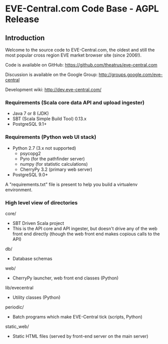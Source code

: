 # EVE-Central.com Code Base - AGPL Release #


## Introduction ##

Welcome to the source code to EVE-Central.com, the oldest and still
the most popular cross region EVE market browser site (since 2006!).

Code is available on GitHub:
https://github.com/theatrus/eve-central.com

Discussion is available on the Google Group:
http://groups.google.com/eve-central

Development wiki:
http://dev.eve-central.com/


### Requirements (Scala core data API and upload ingester) ###

- Java 7 or 8 (JDK)
- SBT (Scala Simple Build Tool) 0.13.x
- PostgreSQL 9.1+

### Requirements (Python web UI stack) ###

- Python 2.7 (3.x not supported)
  - psycopg2
  - Pyro (for the pathfinder server)
  - numpy (for statistic calculations)
  - CherryPy 3.2 (primary web server)
- PostgreSQL 9.0+
  
A "requirements.txt" file is present to help you build a virtualenv environment.

### High level view of directories ###

core/
- SBT Driven Scala project
- This is the API core and API ingester, but doesn't drive any of the
  web front end directly (though the web front end makes copious calls
  to the API)

db/
- Database schemas

web/
- CherryPy launcher, web front end classes (Python)

lib/evecentral
- Utility classes (Python)

periodic/
- Batch programs which make EVE-Central tick (scripts, Python)

static_web/
- Static HTML files (served by front-end server on the main server)


